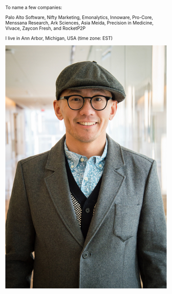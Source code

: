 To name a few companies:

Palo Alto Software, Nifty Marketing, Emonalytics, Innoware, Pro-Core, Menssana Research, Ark Sciences, Asia Meida, Precision in Medicine, Vivace, Zaycon Fresh, and RocketP2P 


I live in Ann Arbor, Michigan, USA (time zone: EST)


![](/assets/images/bio-gmlang.jpg)